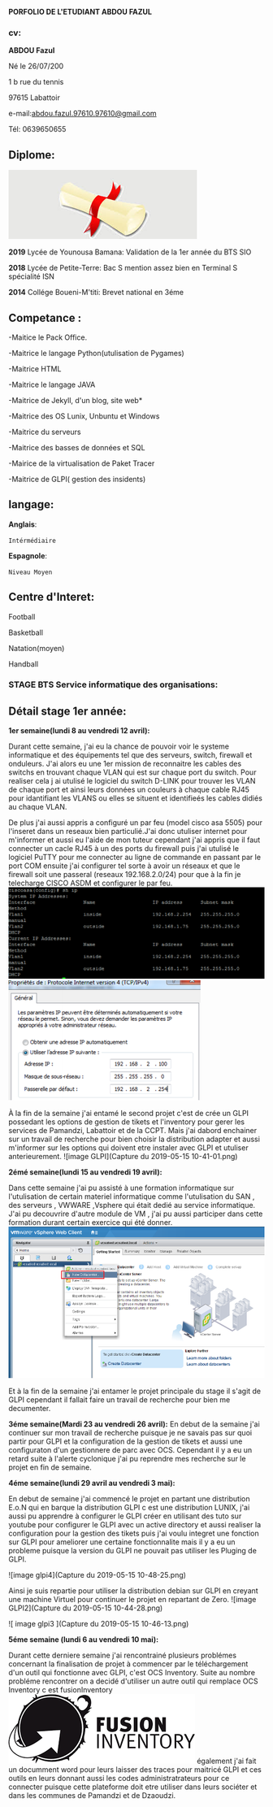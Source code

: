 **PORFOLIO DE L'ETUDIANT ABDOU FAZUL**
### cv:
**ABDOU Fazul**

Né le 26/07/200

1 b rue du tennis
 
97615 Labattoir 

e-mail:abdou.fazul.97610.97610@gmail.com

Tél: 0639650655


## Diplome:


![image diplome](index4.jpeg)


**2019** Lycée de Younousa Bamana:
	Validation de la 1er année du BTS SIO


**2018** Lycée de Petite-Terre:
	Bac S mention assez bien en Terminal S spécialité ISN


**2014** Collége Boueni-M'titi:
	Brevet national en 3éme

## Competance :
-Maitice le Pack Office.

-Maitrice le langage Python(utulisation de Pygames)

-Maitrice HTML

-Maitrice le langage JAVA

-Maitrice de Jekyll, d'un blog, site web*

-Maitrice des OS Lunix, Unbuntu et Windows

-Maitrice du serveurs

-Maitrice des basses de données et SQL

-Mairice de la virtualisation de Paket Tracer 

-Maitrice de GLPI( gestion des insidents)

## langage:
**Anglais**:

`Intérmédiaire`

**Espagnole**:

`Niveau Moyen`


## Centre d'Interet:
Football

Basketball

Natation(moyen)

Handball


### STAGE BTS Service informatique des organisations:
## Détail stage 1er année:
**1er semaine(lundi 8 au vendredi 12 avril):**

Durant cette semaine, j'ai eu la chance de pouvoir voir le systeme informatique et des équipements tel que des serveurs, switch, firewall et onduleurs. J'ai alors eu une 1er mission de reconnaitre les cables des switchs en trouvant chaque VLAN qui est sur chaque port du switch. Pour realiser cela j ai utulisé le logiciel du switch D-LINK pour trouver les VLAN de chaque port et ainsi leurs données un couleurs à chaque cable RJ45 pour idantifiant les VLANS ou elles se situent et identifieés les cables didiés au chaque VLAN.


De plus j'ai aussi appris a configuré un par feu (model cisco asa 5505) pour l'inseret dans un reseaux bien particulié.J'ai donc utuliser internet pour m'informer et aussi eu l'aide de mon tuteur cependant j'ai appris que il faut connecter un cacle RJ45 à un des ports du firewall puis j'ai utulisé le logiciel PuTTY pour me connecter au ligne de commande en passant par le port COM ensuite j'ai configurer tel sorte à avoir un réseaux et que le firewall soit une passeral (reseaux 192.168.2.0/24) pour que à la fin je telecharge CISCO ASDM et configurer le par feu.
<img src="Capture2.PNG">
![image ip pour configuration](Capture.PNG)


À la fin de la semaine j'ai entamé le second projet c'est de crée un GLPI possedant les options de gestion de tikets et l'inventory pour gerer les services de Pamandzi, Labattoir et de la CCPT. Mais j'ai dabord enchainer sur un travail de recherche pour bien choisir la distribution adapter et aussi m'informer sur les options qui doivent etre instaler avec GLPI et utuliser anterieurement.
![image GLPI](Capture du 2019-05-15 10-41-01.png)


**2émé semaine(lundi 15 au vendredi 19 avril):**

Dans cette semaine j'ai pu assisté à une formation informatique sur l'utulisation de certain materiel informatique comme l'utulisation du SAN , des serveurs , VWWARE ,Vsphere qui était dedié au service informatique. J'ai pu decouvrire d'autre module de VM , j'ai pu aussi participer dans cette formation durant certain exercice qui été donner.
![image VMWARE](unnamed.png)


Et à la fin de la semaine j'ai entamer le projet principale du stage il s'agit de GLPI cependant il fallait faire un travail de recherche pour bien me decumenter.


**3éme semaine(Mardi 23 au vendredi 26 avril):**
En debut de la semaine j'ai continuer sur mon travail de recherche puisque je ne savais pas sur quoi partir pour GLPI et la configuration de la gestion de tikets et aussi une configuraton d'un gestionnere de parc avec OCS. Cependant il y a eu un retard suite à l'alerte cyclonique j'ai pu reprendre mes recherche sur le projet en fin de semaine.




**4éme semaine(lundi 29 avril au vendredi 3 mai):**

En debut de semaine j'ai commencé le projet en partant une distribution E.o.N qui en barque la distribution GLPI c est une distribution LUNIX, j'ai aussi pu apprendre à configurer le GLPI créer en utilisant des tuto sur youtube pour configurer le GLPI avec un active directory et aussi realiser la configuration pour la gestion des tikets puis j'ai voulu integret une fonction sur GLPI pour ameliorer une certaine fonctionnalite mais il y a eu un probleme puisque la version du GLPI ne pouvait pas utiliser les Pluging de GLPI. 

![image glpi4](Capture du 2019-05-15 10-48-25.png)

Ainsi je suis repartie pour utiliser la distribution debian sur GLPI en creyant une machine Virtuel pour continuer le projet en repartant de Zero.
![image GLPI2](Capture du 2019-05-15 10-44-28.png)


![ image glpi3 ](Capture du 2019-05-15 10-46-13.png)


**5éme semaine (lundi 6 au vendredi 10 mai):**


Durant cette derniere semaine j'ai rencontrainé plusieurs problémes concernant la finalisation de projet à commencer par le téléchargement d'un outil qui fonctionne avec GLPI, c'est OCS Inventory. Suite au nombre probléme rencontrer on a decidé d'utiliser un autre outil qui remplace OCS Inventory c est fusionInventory 
![image fusion](index3.png)
également j'ai fait un documment word pour leurs laisser des traces pour maitricé GLPI et ces outils en leurs donnant aussi les codes administratrateurs pour ce connecter puisque cette plateforme doit etre utiliser dans leurs sociéter et dans les communes de Pamandzi et de Dzaoudzi. 

